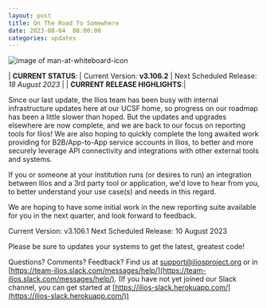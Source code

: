 ```yaml
---
layout: post
title: On The Road To Somewhere
date: 2023-08-04  08:00:00
categories: updates
---
```


![image of man-at-whiteboard-icon](https://mcusercontent.com/845c4ebabb5b5ae7a6372c715/images/0f8f9105-af2e-0ae6-60c4-c4edc9d05234.png)

| __CURRENT STATUS__:
| Current Version: **v3.106.2**
| Next Scheduled Release: *18 August 2023*
|
| __CURRENT RELEASE HIGHLIGHTS__:|

Since our last update, the Ilios team has been busy with internal infrastructure updates here at our UCSF home, so progress on our roadmap has been a little slower than hoped. But the updates and upgrades elsewhere are now complete, and we are back to our focus on reporting tools for Ilios! We are also hoping to quickly complete the long awaited work providing for B2B/App-to-App service accounts in Ilios, to better and more securely leverage API connectivity and integrations with other external tools and systems.

If you or someone at your institution runs (or desires to run) an integration between Ilios and a 3rd party tool or application, we'd love to hear from you, to better understand your use case(s) and needs in this regard.

We are hoping to have some initial work in the new reporting suite available for you in the next quarter, and look forward to feedback.

Current Version: v3.106.1
Next Scheduled Release: 10 August 2023


Please be sure to updates your systems to get the latest, greatest code!

Questions? Comments? Feedback? Find us at
 [support@iliosproject.org](mailto:support@iliosproject.org) or in [https://team-ilios.slack.com/messages/help/](https://team-ilios.slack.com/messages/help/). (If you have not yet joined our Slack channel, you can get started at [https://ilios-slack.herokuapp.com/](https://ilios-slack.herokuapp.com/))
